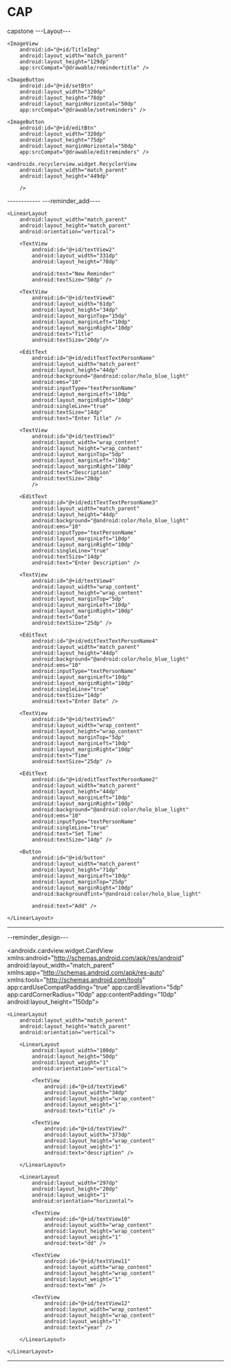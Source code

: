 # CAP
capstone
---Layout---
<?xml version="1.0" encoding="utf-8"?>
<LinearLayout xmlns:android="http://schemas.android.com/apk/res/android"
    xmlns:app="http://schemas.android.com/apk/res-auto"
    android:layout_width="match_parent"
    android:layout_height="match_parent"
    android:orientation="vertical">


    <ImageView
        android:id="@+id/TitleImg"
        android:layout_width="match_parent"
        android:layout_height="129dp"
        app:srcCompat="@drawable/remindertitle" />

    <ImageButton
        android:id="@+id/setBtn"
        android:layout_width="320dp"
        android:layout_height="78dp"
        android:layout_marginHorizontal="50dp"
        app:srcCompat="@drawable/setreminders" />

    <ImageButton
        android:id="@+id/editBtn"
        android:layout_width="320dp"
        android:layout_height="75dp"
        android:layout_marginHorizontal="50dp"
        app:srcCompat="@drawable/editreminders" />

    <androidx.recyclerview.widget.RecyclerView
        android:layout_width="match_parent"
        android:layout_height="449dp"

        />


</LinearLayout>
------------
---reminder_add----
   <?xml version="1.0" encoding="utf-8"?>
<LinearLayout xmlns:android="http://schemas.android.com/apk/res/android"
    android:layout_width="match_parent"
    android:layout_height="match_parent"
    android:orientation="vertical">

    <LinearLayout
        android:layout_width="match_parent"
        android:layout_height="match_parent"
        android:orientation="vertical">

        <TextView
            android:id="@+id/textView2"
            android:layout_width="331dp"
            android:layout_height="78dp"

            android:text="New Reminder"
            android:textSize="50dp" />

        <TextView
            android:id="@+id/textView8"
            android:layout_width="61dp"
            android:layout_height="34dp"
            android:layout_marginTop="15dp"
            android:layout_marginLeft="10dp"
            android:layout_marginRight="10dp"
            android:text="Title"
            android:textSize="20dp"/>

        <EditText
            android:id="@+id/editTextTextPersonName"
            android:layout_width="match_parent"
            android:layout_height="44dp"
            android:background="@android:color/holo_blue_light"
            android:ems="10"
            android:inputType="textPersonName"
            android:layout_marginLeft="10dp"
            android:layout_marginRight="10dp"
            android:singleLine="true"
            android:textSize="14dp"
            android:text="Enter Title" />

        <TextView
            android:id="@+id/textView3"
            android:layout_width="wrap_content"
            android:layout_height="wrap_content"
            android:layout_marginTop="5dp"
            android:layout_marginLeft="10dp"
            android:layout_marginRight="10dp"
            android:text="Description"
            android:textSize="20dp"
            />

        <EditText
            android:id="@+id/editTextTextPersonName3"
            android:layout_width="match_parent"
            android:layout_height="44dp"
            android:background="@android:color/holo_blue_light"
            android:ems="10"
            android:inputType="textPersonName"
            android:layout_marginLeft="10dp"
            android:layout_marginRight="10dp"
            android:singleLine="true"
            android:textSize="14dp"
            android:text="Enter Description" />

        <TextView
            android:id="@+id/textView4"
            android:layout_width="wrap_content"
            android:layout_height="wrap_content"
            android:layout_marginTop="5dp"
            android:layout_marginLeft="10dp"
            android:layout_marginRight="10dp"
            android:text="Date"
            android:textSize="25dp" />

        <EditText
            android:id="@+id/editTextTextPersonName4"
            android:layout_width="match_parent"
            android:layout_height="44dp"
            android:background="@android:color/holo_blue_light"
            android:ems="10"
            android:inputType="textPersonName"
            android:layout_marginLeft="10dp"
            android:layout_marginRight="10dp"
            android:singleLine="true"
            android:textSize="14dp"
            android:text="Enter Date" />

        <TextView
            android:id="@+id/textView5"
            android:layout_width="wrap_content"
            android:layout_height="wrap_content"
            android:layout_marginTop="5dp"
            android:layout_marginLeft="10dp"
            android:layout_marginRight="10dp"
            android:text="Time"
            android:textSize="25dp" />

        <EditText
            android:id="@+id/editTextTextPersonName2"
            android:layout_width="match_parent"
            android:layout_height="44dp"
            android:layout_marginLeft="10dp"
            android:layout_marginRight="10dp"
            android:background="@android:color/holo_blue_light"
            android:ems="10"
            android:inputType="textPersonName"
            android:singleLine="true"
            android:text="Set Time"
            android:textSize="14dp" />

        <Button
            android:id="@+id/button"
            android:layout_width="match_parent"
            android:layout_height="71dp"
            android:layout_marginLeft="10dp"
            android:layout_marginTop="25dp"
            android:layout_marginRight="10dp"
            android:backgroundTint="@android:color/holo_blue_light"

            android:text="Add" />

    </LinearLayout>


-----------------
--reminder_design---
<?xml version="1.0" encoding="utf-8"?>
<androidx.cardview.widget.CardView xmlns:android="http://schemas.android.com/apk/res/android"
    android:layout_width="match_parent"
    xmlns:app="http://schemas.android.com/apk/res-auto"
    xmlns:tools="http://schemas.android.com/tools"
    app:cardUseCompatPadding="true"
    app:cardElevation="5dp"
    app:cardCornerRadius="10dp"
    app:contentPadding="10dp"
    android:layout_height="150dp">

    <LinearLayout
        android:layout_width="match_parent"
        android:layout_height="match_parent"
        android:orientation="vertical">

        <LinearLayout
            android:layout_width="100dp"
            android:layout_height="50dp"
            android:layout_weight="1"
            android:orientation="vertical">

            <TextView
                android:id="@+id/textView6"
                android:layout_width="34dp"
                android:layout_height="wrap_content"
                android:layout_weight="1"
                android:text="title" />

            <TextView
                android:id="@+id/textView7"
                android:layout_width="373dp"
                android:layout_height="wrap_content"
                android:layout_weight="1"
                android:text="description" />

        </LinearLayout>

        <LinearLayout
            android:layout_width="297dp"
            android:layout_height="20dp"
            android:layout_weight="1"
            android:orientation="horizontal">

            <TextView
                android:id="@+id/textView10"
                android:layout_width="wrap_content"
                android:layout_height="wrap_content"
                android:layout_weight="1"
                android:text="dd" />

            <TextView
                android:id="@+id/textView11"
                android:layout_width="wrap_content"
                android:layout_height="wrap_content"
                android:layout_weight="1"
                android:text="mm" />

            <TextView
                android:id="@+id/textView12"
                android:layout_width="wrap_content"
                android:layout_height="wrap_content"
                android:layout_weight="1"
                android:text="year" />

        </LinearLayout>

    </LinearLayout>

</LinearLayout>
</androidx.cardview.widget.CardView>

---------------
